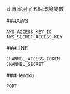 此專案用了五個環境變數

###AWS
``````
AWS_ACCESS_KEY_ID 
AWS_SECRET_ACCESS_KEY
``````
###LINE
``````
CHANNEL_ACCESS_TOKEN
CHANNEL_SECRET
``````
###Heroku
```
PORT
```
#